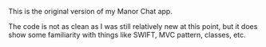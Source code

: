 This is the original version of my Manor Chat app. 

The code is not as clean as I was still relatively new at this point, but it does show some familiarity with things like SWIFT, MVC pattern, classes, etc.
